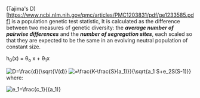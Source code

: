 (Tajima's D)[https://www.ncbi.nlm.nih.gov/pmc/articles/PMC1203831/pdf/ge1233585.pdf] is a population genetic test statistic, 
It is calculated as the difference between two measures of genetic diversity: the ***average number of pairwise differences*** and the ***number of segregation sites***, each scaled so that they are expected to be the same in an evolving neutral population of constant size. 

 h<sub>&theta;</sub>(x) = &theta;<sub>o</sub> x + &theta;<sub>1</sub>x
 
 ![D=\frac{d}{\sqrt{V(d)}](https://latex.codecogs.com/svg.latex?\Large&space;D=\frac{d}{\sqrt{V(d)})
 ![=\frac{K-\frac{S}{a_1)}}{\sqrt{a_1 S+e_2S(S-1)}}](https://latex.codecogs.com/svg.latex?\Large&space;=\frac{K-\frac{S}{a_1}}{\sqrt{e_1S+e_2S(S-1)}}) 
where:

![e_1=\frac{c_1}{{a_1)}](https://latex.codecogs.com/svg.latex?\Large&space;e_1=\frac{c_1}{{a_1)



